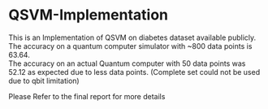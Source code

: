 # QSVM-Implementation
This is an Implementation of QSVM on diabetes dataset available publicly. The accuracy on a quantum computer simulator with ~800 data points is 63.64.<br />
The accuracy on an actual Quantum computer with 50 data points was 52.12 as expected due to less data points. (Complete set could not be used due to qbit limitation)

Please Refer to the final report for more details
